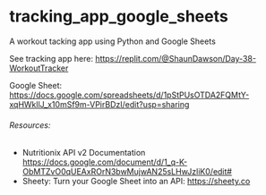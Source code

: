 # tracking_app_google_sheets
 A workout tacking app using Python and Google Sheets

See tracking app here: 
https://replit.com/@ShaunDawson/Day-38-WorkoutTracker

Google Sheet: 
https://docs.google.com/spreadsheets/d/1pStPUsOTDA2FQMtY-xqHWkllJ_x10mSf9m-VPirBDzI/edit?usp=sharing


###### Resources: 
- Nutritionix API v2 Documentation 
https://docs.google.com/document/d/1_q-K-ObMTZvO0qUEAxROrN3bwMujwAN25sLHwJzliK0/edit#
- Sheety: Turn your Google Sheet into an API:
https://sheety.co
